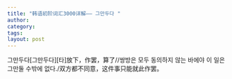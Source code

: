 ```yaml
---
title: "韩语初阶词汇3000详解—— 그만두다 "
author:
category: 
tags: 
layout: post
---
```

그만두다[그만두다][타]放下，作罢，算了//쌍방은 모두 동의하지 않는 바에야 이 일은 그만둘 수밖에 없다./双方都不同意，这件事只能就此作罢。

